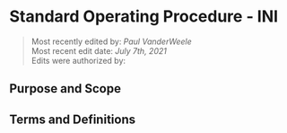# Standard Operating Procedure - INI

>Most recently edited by: *Paul VanderWeele*  
>Most recent edit date: *July 7th, 2021*  
>Edits were authorized by:  

## Purpose and Scope

## Terms and Definitions
